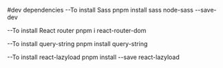 #dev dependencies
--To install Sass
    pnpm install sass node-sass --save-dev

--To install React router
    pnpm i react-router-dom

--To install query-string
    pnpm install query-string

--To install react-lazyload
    pnpm install --save react-lazyload
